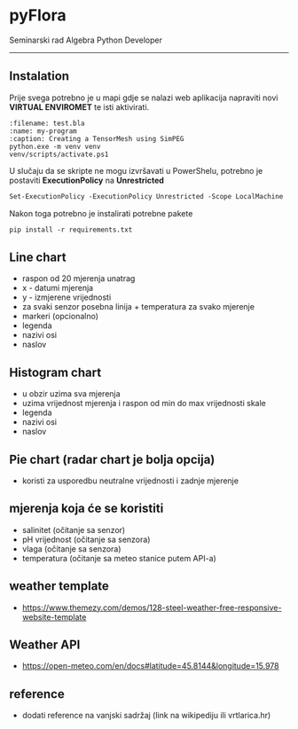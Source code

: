 # pyFlora

Seminarski rad Algebra Python Developer

---

## Instalation

Prije svega potrebno je u mapi gdje se nalazi web aplikacija napraviti novi **VIRTUAL ENVIROMET** te isti aktivirati.


```{code}ps
:filename: test.bla
:name: my-program
:caption: Creating a TensorMesh using SimPEG
python.exe -m venv venv
venv/scripts/activate.ps1
```
U slučaju da se skripte ne mogu izvršavati u PowerShelu, potrebno je postaviti **ExecutionPolicy** na **Unrestricted**

```ps
Set-ExecutionPolicy -ExecutionPolicy Unrestricted -Scope LocalMachine
```
Nakon toga potrebno je instalirati potrebne pakete
```ps
pip install -r requirements.txt
````



## Line chart

- raspon od 20 mjerenja unatrag
- x - datumi mjerenja
- y - izmjerene vrijednosti
- za svaki senzor posebna linija + temperatura za svako mjerenje
- markeri (opcionalno)
- legenda
- nazivi osi
- naslov

## Histogram chart

- u obzir uzima sva mjerenja
- uzima vrijednost mjerenja i raspon od min do max vrijednosti skale
- legenda
- nazivi osi
- naslov

## Pie chart (radar chart je bolja opcija)

- koristi za usporedbu neutralne vrijednosti i zadnje mjerenje

## mjerenja koja će se koristiti

- salinitet (očitanje sa senzor)
- pH vrijednost (očitanje sa senzora)
- vlaga (očitanje sa senzora)
- temperatura (očitanje sa meteo stanice putem API-a)

## weather template

- <https://www.themezy.com/demos/128-steel-weather-free-responsive-website-template>

## Weather API

- <https://open-meteo.com/en/docs#latitude=45.8144&longitude=15.978>
  

## reference

- dodati reference na vanjski sadržaj (link na wikipediju ili vrtlarica.hr)